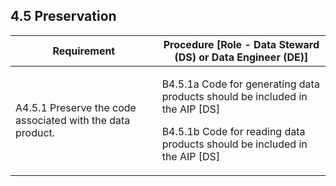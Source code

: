 **4.5 Preservation**
----------------

<table>
    <thead>
        <tr class="header">
            <th><strong>Requirement</strong></th>
            <th><strong>Procedure</strong> [Role - Data Steward (DS) or Data Engineer (DE)]</th>
        </tr>
    </thead>
    <tbody>
        <tr class="odd">
            <td>A4.5.1 Preserve the code associated with the data product.</td>
            <td>
                <p>B4.5.1a Code for generating data products should be included in the AIP [DS]</p>
                <p>B4.5.1b Code for reading data products should be included in the AIP [DS]</p>
            </td>
        </tr>
    </tbody>
</table>
